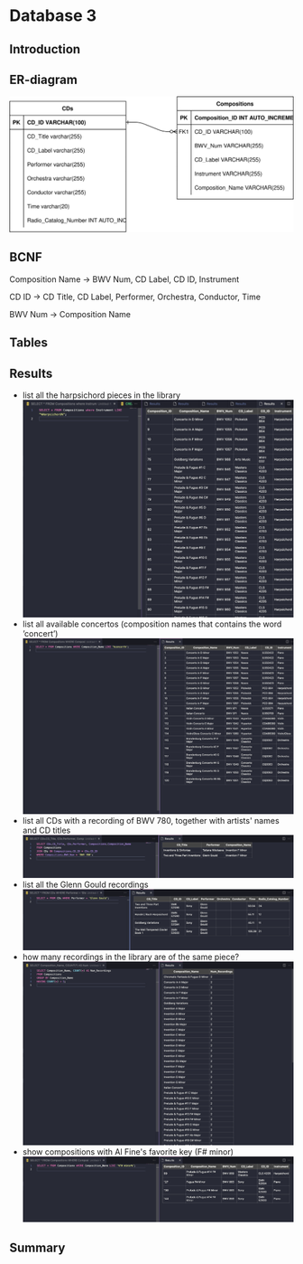 # Database 3


## Introduction

## ER-diagram

![image1](https://raw.githubusercontent.com/niuniu268/Database3/e5ba3a66fd274d9f157f588fdafafcd079342ec3/ER%20Diagram.drawio.svg)

## BCNF

Composition Name -> BWV Num, CD Label, CD ID, Instrument

CD ID -> CD Title, CD Label, Performer, Orchestra, Conductor, Time

BWV Num -> Composition Name


## Tables



## Results

- list all the harpsichord pieces in the library
![image2](https://github.com/niuniu268/Database3/blob/master/images/Screenshot%202024-03-02%20at%2011.37.53.png?raw=true)
- list all available concertos (composition names that contains the word ’concert’)
![image3](https://github.com/niuniu268/Database3/blob/master/images/Screenshot%202024-03-02%20at%2011.39.12.png?raw=true)
- list all CDs with a recording of BWV 780, together with artists' names and CD titles
![image4](https://github.com/niuniu268/Database3/blob/master/images/Screenshot%202024-03-02%20at%2011.40.53.png?raw=true)
- list all the Glenn Gould recordings
![image5](https://github.com/niuniu268/Database3/blob/master/images/Screenshot%202024-03-02%20at%2011.42.37.png?raw=true)
- how many recordings in the library are of the same piece?
![image6](https://github.com/niuniu268/Database3/blob/master/images/Screenshot%202024-03-02%20at%2011.43.47.png?raw=true)
- show compositions with Al Fine's favorite key (F# minor)
![image7](https://github.com/niuniu268/Database3/blob/master/images/Screenshot%202024-03-02%20at%2011.44.27.png?raw=true)

## Summary

